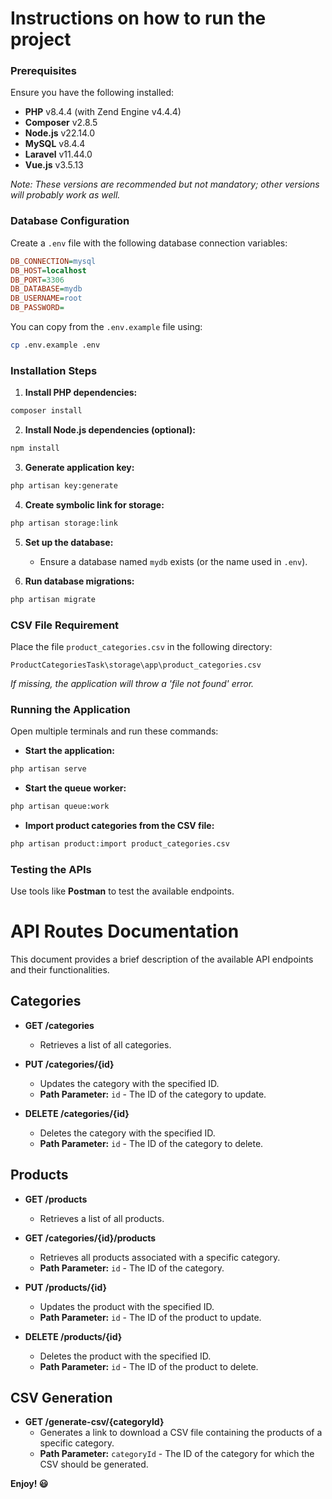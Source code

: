 # Instructions on how to run the project

### Prerequisites

Ensure you have the following installed:

- **PHP** v8.4.4 (with Zend Engine v4.4.4)
- **Composer** v2.8.5
- **Node.js** v22.14.0
- **MySQL** v8.4.4
- **Laravel** v11.44.0
- **Vue.js** v3.5.13

*Note: These versions are recommended but not mandatory; other versions will probably work as well.*

### Database Configuration

Create a `.env` file with the following database connection variables:

```ini
DB_CONNECTION=mysql
DB_HOST=localhost
DB_PORT=3306
DB_DATABASE=mydb
DB_USERNAME=root
DB_PASSWORD=
```

You can copy from the `.env.example` file using:
```bash
cp .env.example .env
```

### Installation Steps

1. **Install PHP dependencies:**
```bash
composer install
```

2. **Install Node.js dependencies (optional):**
```bash
npm install
```

3. **Generate application key:**
```bash
php artisan key:generate
```

4. **Create symbolic link for storage:**
```bash
php artisan storage:link
```

5. **Set up the database:**
   - Ensure a database named `mydb` exists (or the name used in `.env`).

6. **Run database migrations:**
```bash
php artisan migrate
```

### CSV File Requirement

Place the file `product_categories.csv` in the following directory:
```plaintext
ProductCategoriesTask\storage\app\product_categories.csv
```
*If missing, the application will throw a 'file not found' error.*

### Running the Application

Open multiple terminals and run these commands:

- **Start the application:**
```bash
php artisan serve
```

- **Start the queue worker:**
```bash
php artisan queue:work
```

- **Import product categories from the CSV file:**
```bash
php artisan product:import product_categories.csv
```

### Testing the APIs

Use tools like **Postman** to test the available endpoints.

# API Routes Documentation

This document provides a brief description of the available API endpoints and their functionalities.

## Categories

- **GET /categories**
  - Retrieves a list of all categories.

- **PUT /categories/{id}**
  - Updates the category with the specified ID.
  - **Path Parameter:** `id` - The ID of the category to update.

- **DELETE /categories/{id}**
  - Deletes the category with the specified ID.
  - **Path Parameter:** `id` - The ID of the category to delete.

## Products

- **GET /products**
  - Retrieves a list of all products.

- **GET /categories/{id}/products**
  - Retrieves all products associated with a specific category.
  - **Path Parameter:** `id` - The ID of the category.

- **PUT /products/{id}**
  - Updates the product with the specified ID.
  - **Path Parameter:** `id` - The ID of the product to update.

- **DELETE /products/{id}**
  - Deletes the product with the specified ID.
  - **Path Parameter:** `id` - The ID of the product to delete.

## CSV Generation

- **GET /generate-csv/{categoryId}**
  - Generates a link to download a CSV file containing the products of a specific category.
  - **Path Parameter:** `categoryId` - The ID of the category for which the CSV should be generated.


**Enjoy! 😃**
